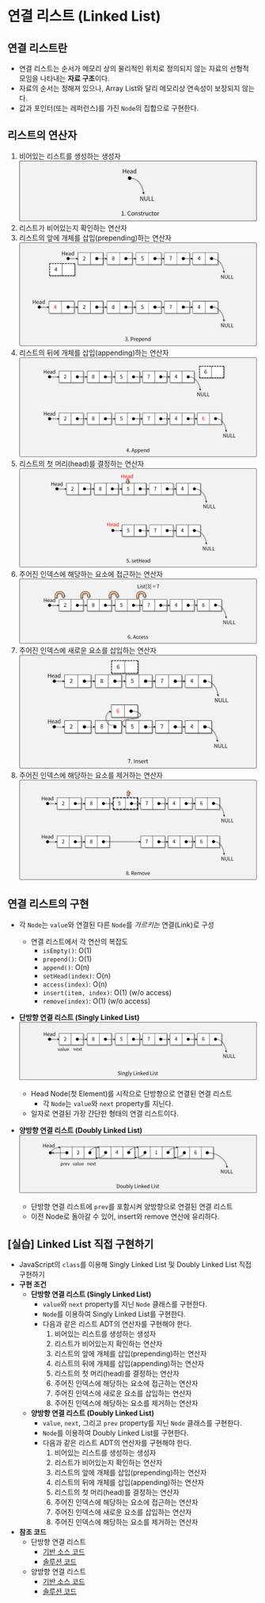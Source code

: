 # 연결 리스트 (Linked List)

## 연결 리스트란

- 연결 리스트는 순서가 메모리 상의 물리적인 위치로 정의되지 않는 자료의 선형적 모임을 나타내는 **자료 구조**이다.
- 자료의 순서는 정해져 있으나, Array List와 달리 메모리상 연속성이 보장되지 않는다.
- 값과 포인터(또는 레퍼런스)를 가진 `Node`의 집합으로 구현한다.

## 리스트의 연산자

1. 비어있는 리스트를 생성하는 생성자
![constructor](img/1.png)
1. 리스트가 비어있는지 확인하는 연산자
1. 리스트의 앞에 개체를 삽입(prepending)하는 연산자
![prepend](img/2.png)
1. 리스트의 뒤에 개체를 삽입(appending)하는 연산자
![append](img/3.png)
1. 리스트의 첫 머리(head)를 결정하는 연산자
![setHead](img/4.png)
1. 주어진 인덱스에 해당하는 요소에 접근하는 연산자
![access](img/5.png)
1. 주어진 인덱스에 새로운 요소를 삽입하는 연산자
![insert](img/6.png)
1. 주어진 인덱스에 해당하는 요소를 제거하는 연산자
![remove](img/7.png)

## 연결 리스트의 구현

- 각 `Node`는 `value`와 연결된 다른 `Node`를 *가르키는* 연결(Link)로 구성
  - 연결 리스트에서 각 연산의 복잡도
    - `isEmpty()`: O(1)
    - `prepend()`: O(1)
    - `append()`: O(n)
    - `setHead(index)`: O(n)
    - `access(index)`: O(n)
    - `insert(item, index)`: O(1) (w/o access)
    - `remove(index)`: O(1) (w/o access)

- **단방향 연결 리스트 (Singly Linked List)**
![Singly Linked List](img/8.png)
  - Head Node(첫 Element)를 시작으로 단방향으로 연결된 연결 리스트
    - 각 `Node`는 `value`와 `next` property를 지닌다.
  - 일자로 연결된 가장 간단한 형태의 연결 리스트이다.

- **양방향 연결 리스트 (Doubly Linked List)**
![Doubly Linked List](img/9.png)
  - 단방향 연결 리스트에 `prev`를 포함시켜 양방향으로 연결된 연결 리스트
  - 이전 Node로 돌아갈 수 있어, insert와 remove 연산에 유리하다.

## [실습] Linked List 직접 구현하기

- JavaScript의 `class`를 이용해 Singly Linked List 및 Doubly Linked List 직접 구현하기
- **구현 조건**
  - **단방향 연결 리스트 (Singly Linked List)**
    - `value`와 `next` property를 지닌 `Node` 클래스를 구현한다.
    - `Node`를 이용하여 Singly Linked List를 구현한다.
    - 다음과 같은 리스트 ADT의 연산자를 구현해야 한다.
      1. 비어있는 리스트를 생성하는 생성자
      1. 리스트가 비어있는지 확인하는 연산자
      1. 리스트의 앞에 개체를 삽입(prepending)하는 연산자
      1. 리스트의 뒤에 개체를 삽입(appending)하는 연산자
      1. 리스트의 첫 머리(head)를 결정하는 연산자
      1. 주어진 인덱스에 해당하는 요소에 접근하는 연산자
      1. 주어진 인덱스에 새로운 요소를 삽입하는 연산자
      1. 주어진 인덱스에 해당하는 요소를 제거하는 연산자
  - **양방향 연결 리스트 (Doubly Linked List)**
    - `value`, `next`, 그리고 `prev` property를 지닌 `Node` 클래스를 구현한다.
    - `Node`를 이용하여 Doubly Linked List를 구현한다.
    - 다음과 같은 리스트 ADT의 연산자를 구현해야 한다.
      1. 비어있는 리스트를 생성하는 생성자
      1. 리스트가 비어있는지 확인하는 연산자
      1. 리스트의 앞에 개체를 삽입(prepending)하는 연산자
      1. 리스트의 뒤에 개체를 삽입(appending)하는 연산자
      1. 리스트의 첫 머리(head)를 결정하는 연산자
      1. 주어진 인덱스에 해당하는 요소에 접근하는 연산자
      1. 주어진 인덱스에 새로운 요소를 삽입하는 연산자
      1. 주어진 인덱스에 해당하는 요소를 제거하는 연산자
- **참조 코드**
  - 단방향 연결 리스트
    - [기반 소스 코드](src/SLL/before.js)
    - [솔루션 코드](src/SLL/after.js)
  - 양방향 연결 리스트
    - [기반 소스 코드](src/DLL/before.js)
    - [솔루션 코드](src/DLL/after.js)
